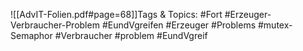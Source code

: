 
![[AdvIT-Folien.pdf#page=68]]Tags & Topics:
   #Fort
   #Erzeuger-Verbraucher-Problem
   #EundVgreifen
   #Erzeuger
   #Problems
   #mutex-Semaphor
   #Verbraucher
   #problem
   #EundVgreif